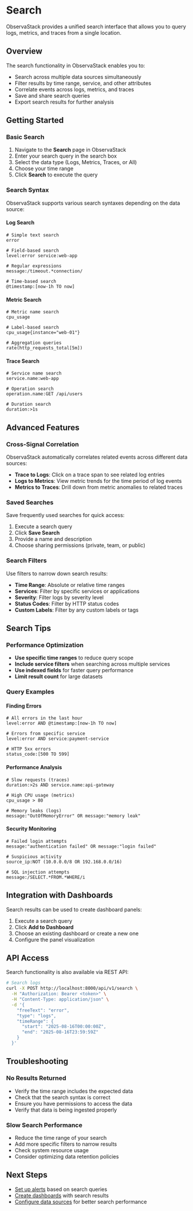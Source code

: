 # Search

ObservaStack provides a unified search interface that allows you to query logs, metrics, and traces from a single location.

## Overview

The search functionality in ObservaStack enables you to:

- Search across multiple data sources simultaneously
- Filter results by time range, service, and other attributes
- Correlate events across logs, metrics, and traces
- Save and share search queries
- Export search results for further analysis

## Getting Started

### Basic Search

1. Navigate to the **Search** page in ObservaStack
2. Enter your search query in the search box
3. Select the data type (Logs, Metrics, Traces, or All)
4. Choose your time range
5. Click **Search** to execute the query

### Search Syntax

ObservaStack supports various search syntaxes depending on the data source:

#### Log Search
```
# Simple text search
error

# Field-based search
level:error service:web-app

# Regular expressions
message:/timeout.*connection/

# Time-based search
@timestamp:[now-1h TO now]
```

#### Metric Search
```
# Metric name search
cpu_usage

# Label-based search
cpu_usage{instance="web-01"}

# Aggregation queries
rate(http_requests_total[5m])
```

#### Trace Search
```
# Service name search
service.name:web-app

# Operation search
operation.name:GET /api/users

# Duration search
duration:>1s
```

## Advanced Features

### Cross-Signal Correlation

ObservaStack automatically correlates related events across different data sources:

- **Trace to Logs**: Click on a trace span to see related log entries
- **Logs to Metrics**: View metric trends for the time period of log events
- **Metrics to Traces**: Drill down from metric anomalies to related traces

### Saved Searches

Save frequently used searches for quick access:

1. Execute a search query
2. Click **Save Search**
3. Provide a name and description
4. Choose sharing permissions (private, team, or public)

### Search Filters

Use filters to narrow down search results:

- **Time Range**: Absolute or relative time ranges
- **Services**: Filter by specific services or applications
- **Severity**: Filter logs by severity level
- **Status Codes**: Filter by HTTP status codes
- **Custom Labels**: Filter by any custom labels or tags

## Search Tips

### Performance Optimization

- **Use specific time ranges** to reduce query scope
- **Include service filters** when searching across multiple services
- **Use indexed fields** for faster query performance
- **Limit result count** for large datasets

### Query Examples

#### Finding Errors
```
# All errors in the last hour
level:error AND @timestamp:[now-1h TO now]

# Errors from specific service
level:error AND service:payment-service

# HTTP 5xx errors
status_code:[500 TO 599]
```

#### Performance Analysis
```
# Slow requests (traces)
duration:>2s AND service.name:api-gateway

# High CPU usage (metrics)
cpu_usage > 80

# Memory leaks (logs)
message:"OutOfMemoryError" OR message:"memory leak"
```

#### Security Monitoring
```
# Failed login attempts
message:"authentication failed" OR message:"login failed"

# Suspicious activity
source_ip:NOT (10.0.0.0/8 OR 192.168.0.0/16)

# SQL injection attempts
message:/SELECT.*FROM.*WHERE/i
```

## Integration with Dashboards

Search results can be used to create dashboard panels:

1. Execute a search query
2. Click **Add to Dashboard**
3. Choose an existing dashboard or create a new one
4. Configure the panel visualization

## API Access

Search functionality is also available via REST API:

```bash
# Search logs
curl -X POST http://localhost:8000/api/v1/search \
  -H "Authorization: Bearer <token>" \
  -H "Content-Type: application/json" \
  -d '{
    "freeText": "error",
    "type": "logs",
    "timeRange": {
      "start": "2025-08-16T00:00:00Z",
      "end": "2025-08-16T23:59:59Z"
    }
  }'
```

## Troubleshooting

### No Results Returned

- Verify the time range includes the expected data
- Check that the search syntax is correct
- Ensure you have permissions to access the data
- Verify that data is being ingested properly

### Slow Search Performance

- Reduce the time range of your search
- Add more specific filters to narrow results
- Check system resource usage
- Consider optimizing data retention policies

## Next Steps

- [Set up alerts](alerts.md) based on search queries
- [Create dashboards](dashboards.md) with search results
- [Configure data sources](../getting-started/configuration.md) for better search performance